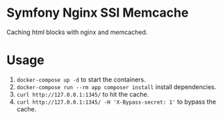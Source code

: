 # Symfony Nginx SSI Memcache

Caching html blocks with nginx and memcached. 

# Usage

1. `docker-compose up -d` to start the containers. 
1. `docker-compose run --rm app composer install` install dependencies.
1. `curl http://127.0.0.1:1345/` to hit the cache.
1. `curl http://127.0.0.1:1345/ -H 'X-Bypass-secret: 1'` to bypass the cache.